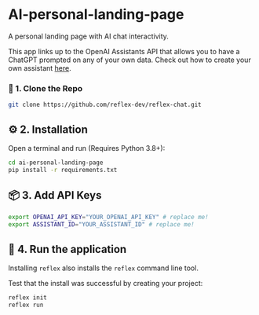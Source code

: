 # AI-personal-landing-page
A personal landing page with AI chat interactivity.

This app links up to the OpenAI Assistants API that allows you to have a ChatGPT prompted on any of your own data. Check out how to create your own assistant [here](https://platform.openai.com/docs/assistants/overview?context=with-streaming).

### 🧬 1. Clone the Repo

```bash
git clone https://github.com/reflex-dev/reflex-chat.git
```


## ⚙️ 2. Installation

Open a terminal and run (Requires Python 3.8+):

```bash
cd ai-personal-landing-page
pip install -r requirements.txt
```

## 📦 3. Add API Keys

```bash
export OPENAI_API_KEY="YOUR_OPENAI_API_KEY" # replace me!
export ASSISTANT_ID="YOUR_ASSISTANT_ID" # replace me!
```


## 🥳 4. Run the application

Installing `reflex` also installs the `reflex` command line tool.

Test that the install was successful by creating your project:

```bash
reflex init
reflex run
```
